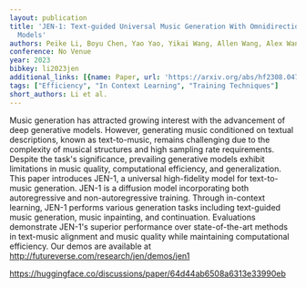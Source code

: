 ```yaml
---
layout: publication
title: 'JEN-1: Text-guided Universal Music Generation With Omnidirectional Diffusion
  Models'
authors: Peike Li, Boyu Chen, Yao Yao, Yikai Wang, Allen Wang, Alex Wang
conference: No Venue
year: 2023
bibkey: li2023jen
additional_links: [{name: Paper, url: 'https://arxiv.org/abs/hf2308.04729'}]
tags: ["Efficiency", "In Context Learning", "Training Techniques"]
short_authors: Li et al.
---
```

Music generation has attracted growing interest with the advancement of deep generative models. However, generating music conditioned on textual descriptions, known as text-to-music, remains challenging due to the complexity of musical structures and high sampling rate requirements. Despite the task's significance, prevailing generative models exhibit limitations in music quality, computational efficiency, and generalization. This paper introduces JEN-1, a universal high-fidelity model for text-to-music generation. JEN-1 is a diffusion model incorporating both autoregressive and non-autoregressive training. Through in-context learning, JEN-1 performs various generation tasks including text-guided music generation, music inpainting, and continuation. Evaluations demonstrate JEN-1's superior performance over state-of-the-art methods in text-music alignment and music quality while maintaining computational efficiency. Our demos are available at http://futureverse.com/research/jen/demos/jen1

https://huggingface.co/discussions/paper/64d44ab6508a6313e33990eb